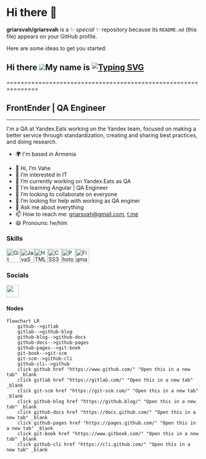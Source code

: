 # Hi there 👋

**griarsvah/griarsvah** is a ✨ _special_ ✨ repository because its `README.md` (this file) appears on your GitHub profile.

Here are some ideas to get you started:
## Hi there ![](https://user-images.githubusercontent.com/18350557/176309783-0785949b-9127-417c-8b55-ab5a4333674e.gif)My name is [![Typing SVG](https://readme-typing-svg.herokuapp.com?color=%123456&lines=Vahe+Grigoryan)](https://git.io/typing-svg)
===============================================================

## FrontEnder | QA Engineer
-----------

I'm a QA at Yandex.Eats working on the Yandex team, focused on making a better service through standardization, creating and sharing best practices, and doing research.

* 🌍 I'm based in Armenia
- 👋 Hi, I’m Vahe
- 👀 I’m interested in IT
- 🔭 I’m currently working on Yandex.Eats as QA
- 🌱 I'm learning Angular | QA Engineer
- 👯 I’m looking to collaborate on everyone
- 🤔 I’m looking for help with working as QA enginer
- 💬 Ask me about everything 
- 📫 How to reach me: [griarsvah@gmail.com](mailto:griarsvah@gmail.com),  [t.me](https://t.me/GriArsVah)
- 😄 Pronouns: he/him

### Skills

<p align="left">
<a href="https://git-scm.com/" target="_blank" rel="noreferrer"><img src="https://raw.githubusercontent.com/danielcranney/readme-generator/main/public/icons/skills/git-colored.svg" width="36" height="36" alt="Git" /></a><a href="https://developer.mozilla.org/en-US/docs/Web/JavaScript" target="_blank" rel="noreferrer"><img src="https://raw.githubusercontent.com/danielcranney/readme-generator/main/public/icons/skills/javascript-colored.svg" width="36" height="36" alt="JavaScript" /></a><a href="https://developer.mozilla.org/en-US/docs/Glossary/HTML5" target="_blank" rel="noreferrer"><img src="https://raw.githubusercontent.com/danielcranney/readme-generator/main/public/icons/skills/html5-colored.svg" width="36" height="36" alt="HTML5" /></a><a href="https://www.w3.org/TR/CSS/#css" target="_blank" rel="noreferrer"><img src="https://raw.githubusercontent.com/danielcranney/readme-generator/main/public/icons/skills/css3-colored.svg" width="36" height="36" alt="CSS3" /></a><a href="https://www.adobe.com/uk/products/photoshop.html" target="_blank" rel="noreferrer"><img src="https://raw.githubusercontent.com/danielcranney/readme-generator/main/public/icons/skills/photoshop-colored.svg" width="36" height="36" alt="Photoshop" /></a><a href="https://www.figma.com/" target="_blank" rel="noreferrer"><img src="https://raw.githubusercontent.com/danielcranney/readme-generator/main/public/icons/skills/figma-colored.svg" width="36" height="36" alt="Figma" /></a>
</p>

### Socials

<p align="left"><a href="https://www.github.com/GriArsVah/" target="_blank" rel="noreferrer"><picture><source media="(prefers-color-scheme: dark)" srcset="https://raw.githubusercontent.com/danielcranney/readme-generator/main/public/icons/socials/github-dark.svg"><source media="(prefers-color-scheme: light)" srcset="https://raw.githubusercontent.com/danielcranney/readme-generator/main/public/icons/socials/github.svg"><img src="https://raw.githubusercontent.com/danielcranney/readme-generator/main/public/icons/socials/github.svg" width="32" height="32"></picture></a></p>


#### Nodes


```mermaid
flowchart LR
    github-->gitlab
    gitlab-->github-blog
    github-blog-->github-docs
    github-docs-->github-pages
    github-pages-->git-book
    git-book-->git-scm
    git-scm-->github-cli
    github-cli-->github
    click github href "https://www.github.com/" "Open this in a new tab" _blank
    click gitlab href "https://gitlab.com/" "Open this in a new tab" _blank
    click git-scm href "https://git-scm.com/" "Open this in a new tab" _blank
    click github-blog href "https://github.blog/" "Open this in a new tab" _blank
    click github-docs href "https://docs.github.com/" "Open this in a new tab" _blank
    click github-pages href "https://pages.github.com/" "Open this in a new tab" _blank
    click git-book href "https://www.gitbook.com/" "Open this in a new tab" _blank
    click github-cli href "https://cli.github.com/" "Open this in a new tab" _blank
```
